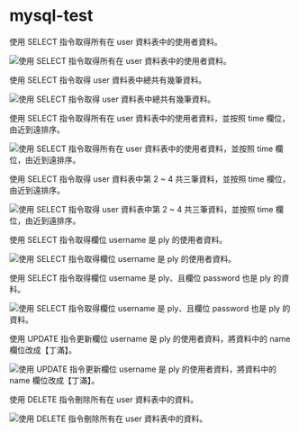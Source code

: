 # mysql-test

使用 SELECT 指令取得所有在 user 資料表中的使用者資料。

![使用 SELECT 指令取得所有在 user 資料表中的使用者資料。](https://user-images.githubusercontent.com/71542915/112167351-57d52180-8c2b-11eb-911a-1f0d8b2fcb7d.png)

使用 SELECT 指令取得 user 資料表中總共有幾筆資料。

![使用 SELECT 指令取得 user 資料表中總共有幾筆資料。](https://user-images.githubusercontent.com/71542915/112167418-66233d80-8c2b-11eb-972a-9ffd1426c62a.png)

使用 SELECT 指令取得所有在 user 資料表中的使用者資料，並按照 time 欄位，由近到遠排序。

![使用 SELECT 指令取得所有在 user 資料表中的使用者資料，並按照 time 欄位，由近到遠排序。](https://user-images.githubusercontent.com/71542915/112167582-88b55680-8c2b-11eb-83fc-fc493886d9b8.png)

使用 SELECT 指令取得 user 資料表中第 2 ~ 4 共三筆資料，並按照 time 欄位，由近到遠排序。

![使用 SELECT 指令取得 user 資料表中第 2 ~ 4 共三筆資料，並按照 time 欄位，由近到遠排序。](https://user-images.githubusercontent.com/71542915/112167668-966adc00-8c2b-11eb-9400-9649bb2fe0c7.png)

使用 SELECT 指令取得欄位 username 是 ply 的使用者資料。

![使用 SELECT 指令取得欄位 username 是 ply 的使用者資料。](https://user-images.githubusercontent.com/71542915/112167720-a1be0780-8c2b-11eb-9337-53b9d334023a.png)

使用 SELECT 指令取得欄位 username 是 ply、且欄位 password 也是 ply 的資料。

![使用 SELECT 指令取得欄位 username 是 ply、且欄位 password 也是 ply 的資料。](https://user-images.githubusercontent.com/71542915/112167752-aaaed900-8c2b-11eb-826f-b2b16316f8d1.png)

使用 UPDATE 指令更新欄位 username 是 ply 的使用者資料，將資料中的 name 欄位改成【丁滿】。

![使用 UPDATE 指令更新欄位 username 是 ply 的使用者資料，將資料中的 name 欄位改成【丁滿】。](https://user-images.githubusercontent.com/71542915/112167783-b26e7d80-8c2b-11eb-8ace-e36b99f29f7a.png)

使用 DELETE 指令刪除所有在 user 資料表中的資料。

![使用 DELETE 指令刪除所有在 user 資料表中的資料。](https://user-images.githubusercontent.com/71542915/112171402-bd76dd00-8c2e-11eb-8b40-71e302c3a354.png)

